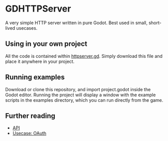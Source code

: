 # GDHTTPServer
A very simple HTTP server written in pure Godot. Best used in small, short-lived usecases.

## Using in your own project
All the code is contained within [httpserver.gd](https://raw.githubusercontent.com/xaltaq/GDHTTPServer/master/httpserver.gd). Simply download this file and place it anywhere in your project.

## Running examples
Download or clone this repository, and import project.godot inside the Godot editor. Running the project will display a window with the example scripts in the examples directory, which you can run directly from the game.

## Further reading
* [API](https://github.com/xaltaq/GDHTTPServer/wiki/API)
* [Usecase: OAuth](https://github.com/xaltaq/GDHTTPServer/wiki/Usecase:-OAuth)
